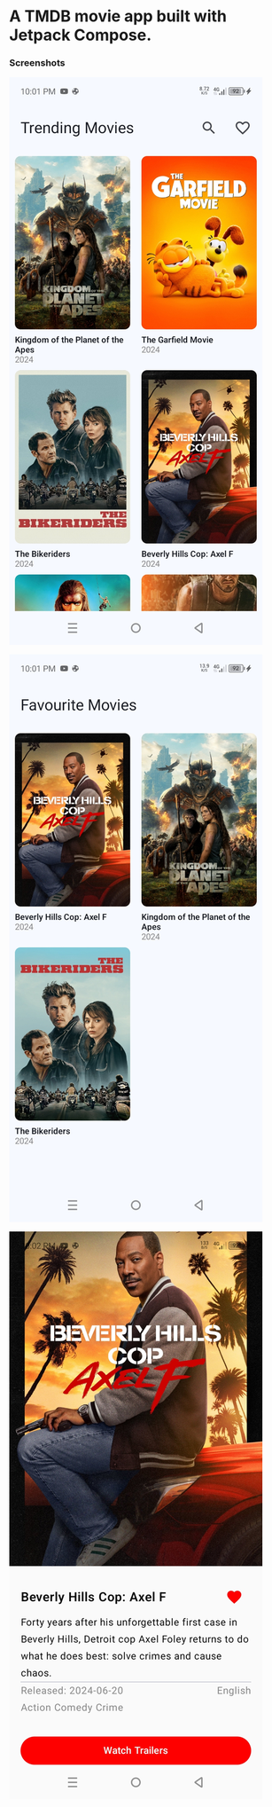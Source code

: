 # A TMDB movie app built with Jetpack Compose.

### Screenshots
![](https://github.com/austinevick/Compose-movie-app/blob/main/app/src/screenshots/Screenshot_20240709-220131.jpg)

![](https://github.com/austinevick/Compose-movie-app/blob/main/app/src/screenshots/Screenshot_20240709-220144.jpg)

![](https://github.com/austinevick/Compose-movie-app/blob/main/app/src/screenshots/Screenshot_20240709-220216.jpg)

